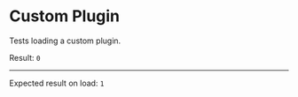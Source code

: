 # Custom Plugin

Tests loading a custom plugin.

<script type="module">
  import { load } from '/static/js/datastar.js'

  load({
    type: 3,
    name: 'test',
    fn: () => {
      result.innerText = 1
    },
  })
</script>

<div data-on-load="@test()">
  Result:
  <code id="result">0</code>
  <hr />
  Expected result on load: <code>1</code>
</div>